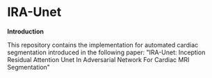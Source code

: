 # IRA-Unet
**Introduction**

This repository contains the  implementation for automated cardiac segmentation introduced in the following paper: "IRA-Unet: Inception Residual Attention Unet In Adversarial Network For Cardiac MRI Segmentation"
